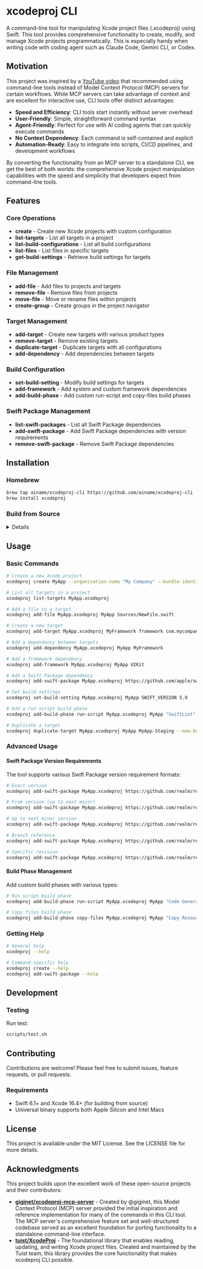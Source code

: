 # xcodeproj CLI

A command-line tool for manipulating Xcode project files (.xcodeproj) using Swift. This tool provides comprehensive functionality to create, modify, and manage Xcode projects programmatically. This is especially handy when writing code with coding agent such as Claude Code, Gemini CLI, or Codex.

## Motivation

This project was inspired by a [YouTube video](https://youtu.be/nfOVgz_omlU?si=WqrwS-kxpN9dUbkb&t=1118) that recommended using  command-line tools instead of Model Context Protocol (MCP) servers for certain workflows. While MCP servers can take advantage of context and are excellent for interactive use, CLI tools offer distinct advantages:

- **Speed and Efficiency**: CLI tools start instantly without server overhead
- **User-Friendly**: Simple, straightforward command syntax
- **Agent-Friendly**: Perfect for use with AI coding agents that can quickly execute commands
- **No Context Dependency**: Each command is self-contained and explicit
- **Automation-Ready**: Easy to integrate into scripts, CI/CD pipelines, and development workflows

By converting the functionality from an MCP server to a standalone CLI, we get the best of both worlds: the comprehensive Xcode project manipulation capabilities with the speed and simplicity that developers expect from command-line tools.

## Features

### Core Operations
- **create** - Create new Xcode projects with custom configuration
- **list-targets** - List all targets in a project
- **list-build-configurations** - List all build configurations
- **list-files** - List files in specific targets
- **get-build-settings** - Retrieve build settings for targets

### File Management
- **add-file** - Add files to projects and targets
- **remove-file** - Remove files from projects
- **move-file** - Move or rename files within projects
- **create-group** - Create groups in the project navigator

### Target Management
- **add-target** - Create new targets with various product types
- **remove-target** - Remove existing targets
- **duplicate-target** - Duplicate targets with all configurations
- **add-dependency** - Add dependencies between targets

### Build Configuration
- **set-build-setting** - Modify build settings for targets
- **add-framework** - Add system and custom framework dependencies
- **add-build-phase** - Add custom run-script and copy-files build phases

### Swift Package Management
- **list-swift-packages** - List all Swift Package dependencies
- **add-swift-package** - Add Swift Package dependencies with version requirements
- **remove-swift-package** - Remove Swift Package dependencies

## Installation

### Homebrew

```bash
brew tap ainame/xcodeproj-cli https://github.com/ainame/xcodeproj-cli
brew install xcodeproj
```

### Build from Source

<details>

```bash
git clone https://github.com/ainame/xcodeproj-cli.git
cd xcodeproj-cli
swift build -c release

# Option 1: Copy to a directory in your PATH
cp .build/release/xcodeproj /path/to/your/bin/

# Option 2: Add to PATH in your shell profile
echo 'export PATH="$PATH:/path/to/xcodeproj-cli/.build/release"' >> ~/.zshrc
source ~/.zshrc

# Option 3: Create an alias
echo 'alias xcodeproj="/path/to/xcodeproj-cli/.build/release/xcodeproj"' >> ~/.zshrc
source ~/.zshrc
```

</details>

## Usage

### Basic Commands

```bash
# Create a new Xcode project
xcodeproj create MyApp --organization-name "My Company" --bundle-identifier "com.mycompany.myapp"

# List all targets in a project
xcodeproj list-targets MyApp.xcodeproj

# Add a file to a target
xcodeproj add-file MyApp.xcodeproj MyApp Sources/NewFile.swift

# Create a new target
xcodeproj add-target MyApp.xcodeproj MyFramework framework com.mycompany.myframework

# Add a dependency between targets
xcodeproj add-dependency MyApp.xcodeproj MyApp MyFramework

# Add a framework dependency
xcodeproj add-framework MyApp.xcodeproj MyApp UIKit

# Add a Swift Package dependency
xcodeproj add-swift-package MyApp.xcodeproj https://github.com/apple/swift-argument-parser "from: 1.0.0" --target-name MyApp

# Set build settings
xcodeproj set-build-setting MyApp.xcodeproj MyApp SWIFT_VERSION 5.9

# Add a run script build phase
xcodeproj add-build-phase run-script MyApp.xcodeproj MyApp "SwiftLint" "swiftlint"

# Duplicate a target
xcodeproj duplicate-target MyApp.xcodeproj MyApp MyApp-Staging --new-bundle-identifier com.mycompany.myapp.staging
```

### Advanced Usage

#### Swift Package Version Requirements

The tool supports various Swift Package version requirement formats:

```bash
# Exact version
xcodeproj add-swift-package MyApp.xcodeproj https://github.com/realm/realm-swift "10.45.0"

# From version (up to next major)
xcodeproj add-swift-package MyApp.xcodeproj https://github.com/realm/realm-swift "from: 10.0.0"

# Up to next minor version
xcodeproj add-swift-package MyApp.xcodeproj https://github.com/realm/realm-swift "upToNextMinor: 10.45.0"

# Branch reference
xcodeproj add-swift-package MyApp.xcodeproj https://github.com/realm/realm-swift "branch: main"

# Specific revision
xcodeproj add-swift-package MyApp.xcodeproj https://github.com/realm/realm-swift "revision: abc123"
```

#### Build Phase Management

Add custom build phases with various types:

```bash
# Run script build phase
xcodeproj add-build-phase run-script MyApp.xcodeproj MyApp "Code Generation" "scripts/generate_code.sh"

# Copy files build phase
xcodeproj add-build-phase copy-files MyApp.xcodeproj MyApp "Copy Resources" resources --files config.plist assets.bundle
```

### Getting Help

```bash
# General help
xcodeproj --help

# Command-specific help
xcodeproj create --help
xcodeproj add-swift-package --help
```

## Development

### Testing

Run test:

```bash
scripts/test.sh
```

## Contributing

Contributions are welcome! Please feel free to submit issues, feature requests, or pull requests.

### Requirements

- Swift 6.1+ and Xcode 16.4+ (for building from source)
- Universal binary supports both Apple Silicon and Intel Macs

## License

This project is available under the MIT License. See the LICENSE file for more details.

## Acknowledgments

This project builds upon the excellent work of these open-source projects and their contributors:

- **[giginet/xcodeproj-mcp-server](https://github.com/giginet/xcodeproj-mcp-server)** - Created by @giginet, this Model Context Protocol (MCP) server provided the initial inspiration and reference implementation for many of the commands in this CLI tool. The MCP server's comprehensive feature set and well-structured codebase served as an excellent foundation for porting functionality to a standalone command-line interface.
- **[tuist/XcodeProj](https://github.com/tuist/XcodeProj)** - The foundational library that enables reading, updating, and writing Xcode project files. Created and maintained by the Tuist team, this library provides the core functionality that makes xcodeproj CLI possible.
